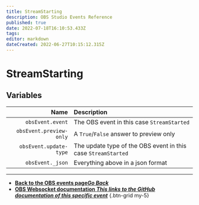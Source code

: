 ```yaml
---
title: StreamStarting
description: OBS Studio Events Reference
published: true
date: 2022-07-18T16:10:53.433Z
tags: 
editor: markdown
dateCreated: 2022-06-27T10:15:12.315Z
---
```


# StreamStarting

## Variables

Name | Description
----:|:------------
`obsEvent.event` | The OBS event in this case `StreamStarted`
`obsEvent.preview-only` | A `True`/`False` answer to preview only
`obsEvent.update-type` | The update type of the OBS event in this case `StreamStarted`
`obsEvent._json` | Everything above in a json format

---

- [<i class="mdi mdi-chevron-left"></i>**Back to the OBS events page*Go Back***](/en/Broadcasters/OBS/Archive/Events)
- [<i class="mdi mdi-github"></i> **OBS Websocket documentation *This links to the GitHub documentation of this specific event***](https://github.com/obsproject/obs-websocket/blob/4.x-current/docs/generated/protocol.md#streamstarted)
{.btn-grid my-5}
